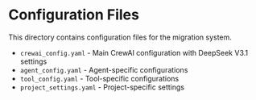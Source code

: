# Configuration Files

This directory contains configuration files for the migration system.

- `crewai_config.yaml` - Main CrewAI configuration with DeepSeek V3.1 settings
- `agent_config.yaml` - Agent-specific configurations
- `tool_config.yaml` - Tool-specific configurations
- `project_settings.yaml` - Project-specific settings